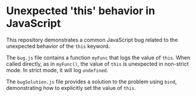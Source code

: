 # Unexpected 'this' behavior in JavaScript

This repository demonstrates a common JavaScript bug related to the unexpected behavior of the `this` keyword.

The `bug.js` file contains a function `myFunc` that logs the value of `this`.  When called directly, as in `myFunc()`, the value of `this` is unexpected in non-strict mode. In strict mode, it will log `undefined`.

The `bugSolution.js` file provides a solution to the problem using `bind`, demonstrating how to explicitly set the value of `this`.